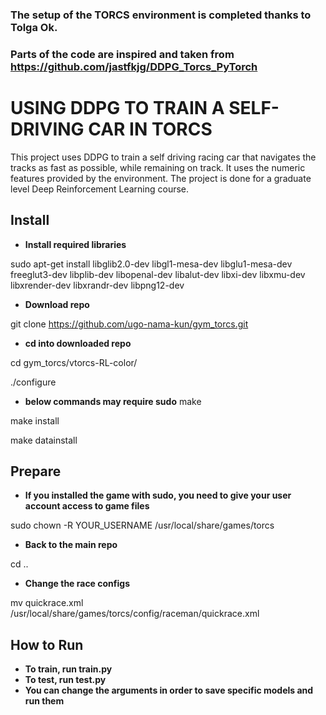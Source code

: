 
### The setup of the TORCS environment is completed thanks to Tolga Ok.

### Parts of the code are inspired and taken from https://github.com/jastfkjg/DDPG_Torcs_PyTorch

# USING DDPG TO TRAIN A SELF-DRIVING CAR IN TORCS

This project uses DDPG to train a self driving racing car that navigates the tracks as fast as possible, while remaining on track. It uses the numeric features provided by the environment. The project is done for a graduate level Deep Reinforcement Learning course.

## Install

- **Install required libraries**

sudo apt-get install libglib2.0-dev  libgl1-mesa-dev libglu1-mesa-dev  freeglut3-dev  libplib-dev  libopenal-dev libalut-dev libxi-dev libxmu-dev libxrender-dev  libxrandr-dev libpng12-dev

- **Download repo**

git clone https://github.com/ugo-nama-kun/gym_torcs.git

- **cd into downloaded repo**

cd gym_torcs/vtorcs-RL-color/

./configure

- **below commands may require sudo**
make

make install

make datainstall


## Prepare

- **If you installed the game with sudo, you need to give your user account access to game files**

sudo chown -R YOUR_USERNAME /usr/local/share/games/torcs

- **Back to the main repo**

cd ..

- **Change the race configs**

mv quickrace.xml /usr/local/share/games/torcs/config/raceman/quickrace.xml


## How to Run

- **To train, run train.py**
- **To test, run test.py**
- **You can change the arguments in order to save specific models and run them**
